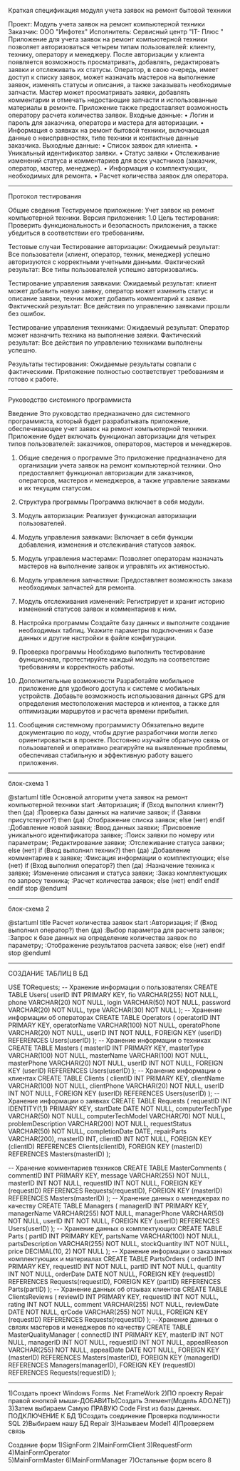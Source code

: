 Краткая спецификация модуля учета заявок на ремонт бытовой техники

Проект: Модуль учета заявок на ремонт компьютерной техники
Заказчик: ООО "Инфотех"
Исполнитель: Сервисный центр "IT- Плюс "
Приложение для учета заявок на ремонт компьютерной техники позволяет авторизоваться четырем типам пользователей: клиенту, технику, оператору и менеджеру. После авторизации у клиента появляется возможность просматривать, добавлять, редактировать заявки и отслеживать их статусы. Оператор, в свою очередь, имеет доступ к списку заявок, может назначать мастеров на выполнение заявок, изменять статусы и описания, а также заказывать необходимые запчасти. Мастер может просматривать заявки, добавлять комментарии и отмечать недостающие запчасти и использованные материалы в ремонте. Приложение также предоставляет возможность оператору расчета количества заявок. 
Входные данные:
•	Логин и пароль для заказчика, оператора и мастера для авторизации.
•	Информация о заявках на ремонт бытовой техники, включающая данные о неисправностях, типе техники и контактные данные заказчика. 
Выходные данные:
•	Список заявок для клиента.
•	Уникальный идентификатор заявки.
•	Статус заявки
•	Отслеживание изменений статуса и комментариев для всех участников (заказчик, оператор, мастер, менеджер).
•	Информация о комплектующих, необходимых для ремонта.
•	Расчет количества заявок для оператора.
____________
Протокол тестирования

Общие сведения
Тестируемое приложение: Учет заявок на ремонт компьютерной техники.
Версия приложения: 1.0
Цель тестирования:
Проверить функциональность и безопасность приложения, а также убедиться в соответствии его требованиям.

Тестовые случаи
Тестирование авторизации:
Ожидаемый результат: Все пользователи (клиент, оператор, техник, менеджер) успешно авторизуются с корректными учетными данными.
Фактический результат: Все типы пользователей успешно авторизовались.

Тестирование управления заявками:
Ожидаемый результат: клиент может добавить новую заявку, оператор может изменить статус и описание заявки, техник может добавить комментарий к заявке.
Фактический результат: Все действия по управлению заявками прошли без ошибок.

Тестирование управления техниками:
Ожидаемый результат: Оператор может назначить техника на выполнение заявки.
Фактический результат: Все действия по управлению техниками выполнены успешно.

Результаты тестирования:
Ожидаемые результаты совпали с фактическими.
Приложение полностью соответствует требованиям и готово к работе.
____________
Руководство системного программиста

Введение
Это руководство предназначено для системного программиста, который будет разрабатывать приложение, обеспечивающее учет заявок на ремонт компьютерной техники. Приложение будет включать функционал авторизации для четырех типов пользователей: заказчиков, операторов, мастеров и менеджеров.

1.	Общие сведения о программе
Это приложение предназначено для организации учета заявок на ремонт компьютерной техники. Оно предоставляет функционал авторизации для заказчиков, операторов, мастеров и менеджеров, а также управление заявками и их текущим статусом.

2.	Структура программы
Программа включает в себя модули.
  1.	Модуль авторизации:
  Реализует функционал авторизации пользователей.
  2.	Модуль управления заявками:
  Включает в себя функции добавления, изменения и отслеживания статусов заявок.
  3.	Модуль управления мастерами:
  Позволяет операторам назначать мастеров на выполнение заявок и управлять их активностью.
  4.	Модуль управления запчастями: 
  Предоставляет возможность заказа необходимых запчастей для ремонта.
  5.	Модуль отслеживания изменений:
  Регистрирует и хранит историю изменений статусов заявок и комментариев к ним.

3.	Настройка программы
Создайте базу данных и выполните создание необходимых таблиц.
Укажите параметры подключения к базе данных и другие настройки в файле конфигурации.

4.	Проверка программы
Необходимо выполнить тестирование функционала, протестируйте каждый модуль на соответствие требованиям и корректность работы.

5.	Дополнительные возможности
Разработайте мобильное приложение для удобного доступа к системе с мобильных устройств.
Добавьте возможность использования данных GPS для определения местоположения мастеров и клиентов, а также для оптимизации маршрутов и расчета времени прибытия. 

6.	Сообщения системному программисту
Обязательно ведите документацию по коду, чтобы другие разработчики могли легко ориентироваться в проекте. Постоянно изучайте обратную связь от пользователей и оперативно реагируйте на выявленные проблемы, обеспечивая стабильную и эффективную работу вашего приложения.
_________
блок-схема 1

@startuml
title Основной алгоритм учета заявок на ремонт компьютерной техники
start
:Авторизация;
if (Вход выполнил клиент?) then (да)
    :Проверка базы данных на наличие заявок;
    if (Заявки присутствуют?) then (да)
        :Отображение списка заявок;
    else (нет)
    endif
    :Добавление новой заявки;
    :Ввод данных заявки;
    :Присвоение уникального идентификатора заявке;
    :Поиск заявки по номеру или параметрам;
    :Редактирование заявки;
    :Отслеживание статуса заявки;
else (нет)
    if (Вход выполнил техник?) then (да)
            :Добавление комментариев к заявке;
            :Фиксация информации о комплектующих;
    else (нет)
        if (Вход выполнил оператор?) then (да)
        :Назначение техника к заявке;
        :Изменение описания и статуса заявки;
        :Заказ комплектующих по запросу техника;
        :Расчет количества заявок;
        else (нет)
        endif
    endif
endif
stop
@enduml
__________
блок-схема 2

@startuml
title Расчет количества заявок
start
:Авторизация;
if (Вход выполнил оператор?) then (да)
    :Выбор параметра для расчета заявок;
    :Запрос к базе данных на определение количества заявок по параметру;
    :Отображение результатов расчета заявок;
else (нет)
endif
stop
@enduml
_________
СОЗДАНИЕ ТАБЛИЦ В БД

USE TORequests;
-- Хранение информации о пользователях
CREATE TABLE Users(
    userID INT PRIMARY KEY,
    fio VARCHAR(255) NOT NULL,
    phone VARCHAR(20) NOT NULL,
  	login VARCHAR(50) NOT NULL,
  	password VARCHAR(20) NOT NULL,
  	type VARCHAR(30) NOT NULL
);
-- Хранение информации об операторах
CREATE TABLE Operators (
    operatorID INT PRIMARY KEY,
    operatorName VARCHAR(100) NOT NULL,
    operatoPhone VARCHAR(20) NOT NULL,
	  userID INT NOT NULL,
    FOREIGN KEY (userID) REFERENCES Users(userID)
);
-- Хранение информации о техниках
CREATE TABLE Masters (
    masterID INT PRIMARY KEY,
	  masterType VARCHAR(100) NOT NULL,
    masterName VARCHAR(100) NOT NULL,
    masterPhone VARCHAR(20) NOT NULL,
	  userID INT NOT NULL,
    FOREIGN KEY (userID) REFERENCES Users(userID)
);
-- Хранение информации о клиентах
CREATE TABLE Clients (
    clientID INT PRIMARY KEY,
    clientName VARCHAR(100) NOT NULL,
    clientPhone VARCHAR(20) NOT NULL, 
	  userID INT NOT NULL,
    FOREIGN KEY (userID) REFERENCES Users(userID)
);
-- Хранение информации о заявках
CREATE TABLE Requests (
	  requestID INT IDENTITY(1,1) PRIMARY KEY,
    startDate DATE NOT NULL,
    computerTechType VARCHAR(50) NOT NULL,
    computerTechModel VARCHAR(70) NOT NULL,
    problemDescription VARCHAR(200) NOT NULL,
  	requestStatus VARCHAR(50) NOT NULL,
  	completionDate DATE,
  	repairParts VARCHAR(200),
    masterID INT,
    clientID INT NOT NULL,
	  FOREIGN KEY (clientID) REFERENCES Clients(clientID),
  	FOREIGN KEY (masterID) REFERENCES Masters(masterID) 
);

-- Хранение комментариев техников
CREATE TABLE MasterComments (
    сommentID INT PRIMARY KEY,
  	message VARCHAR(255) NOT NULL,
  	masterID INT NOT NULL,
    requestID INT NOT NULL,
    FOREIGN KEY (requestID) REFERENCES Requests(requestID),
    FOREIGN KEY (masterID) REFERENCES Masters(masterID)
);
-- Хранение данных о менеджерах по качеству
CREATE TABLE Managers (
    managerID INT PRIMARY KEY,
    managerName VARCHAR(255) NOT NULL,
    managerPhone VARCHAR(50) NOT NULL,
	  userID INT NOT NULL,
    FOREIGN KEY (userID) REFERENCES Users(userID)
);
-- Хранение данных о комплектующих
CREATE TABLE Parts (
    partID INT PRIMARY KEY,
    partsName VARCHAR(100) NOT NULL,
    partsDescription VARCHAR(255) NOT NULL,
    stockQuantity INT NOT NULL,
    price DECIMAL(10, 2) NOT NULL
);
-- Хранение информации о заказанных комплектующих и материалах
CREATE TABLE PartsOrders (
    orderID INT PRIMARY KEY,
    requestID INT NOT NULL,
  	partID INT NOT NULL,
  	quantity INT NOT NULL,
    orderDate DATE NOT NULL,
    FOREIGN KEY (requestID) REFERENCES Requests(requestID),
	  FOREIGN KEY (partID) REFERENCES Parts(partID)
);
-- Хранение данных об отзывах клиентов
CREATE TABLE ClientsReviews (
    reviewID INT PRIMARY KEY,
    requestID INT NOT NULL,
    rating INT NOT NULL,
    comment VARCHAR(255) NOT NULL,
    reviewDate DATE NOT NULL,
    qrCode VARCHAR(255) NOT NULL,
    FOREIGN KEY (requestID) REFERENCES Requests(requestID)
);
--Хранение данных о связях мастеров и менеджеров по качеству 
CREATE TABLE MasterQualityManager (
    connectID INT PRIMARY KEY,
    masterID INT NOT NULL,
    managerID INT NOT NULL,
    requestID INT NOT NULL,
    appealReason VARCHAR(255) NOT NULL,
    appealDate DATE NOT NULL,
    FOREIGN KEY (masterID) REFERENCES Masters(masterID),
    FOREIGN KEY (managerID) REFERENCES Managers(managerID),
    FOREIGN KEY (requestID) REFERENCES Requests(requestID)
);

___________
1)Создать проект Windows Forms .Net FrameWork
2)ПО проекту Repair правой кнопкой мыши-ДОБАВИТЬ(Создать Элемент(Модель ADO.NET))
3)Затем выбираем Самую ПРАВУЮ Code First из базы данных.
ПОДКЛЮЧЕНИЕ К БД
1)Создать соединение Проверка подлинности SQL 
2)Выбираем нашу БД Repair
3)Называем Model1
4)Проверяем связь

Создание форм
1)SignForm
2)MainFormClient
3)RequestForm	
4)MainFormOperator	
5)MainFormMaster
6)MainFormManager
7)Остальные форм
 всего 8
